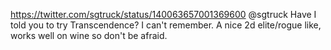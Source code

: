 https://twitter.com/sgtruck/status/140063657001369600 @sgtruck Have I told you to try Transcendence? I can't remember. A nice 2d elite/rogue like, works well on wine so don't be afraid.
